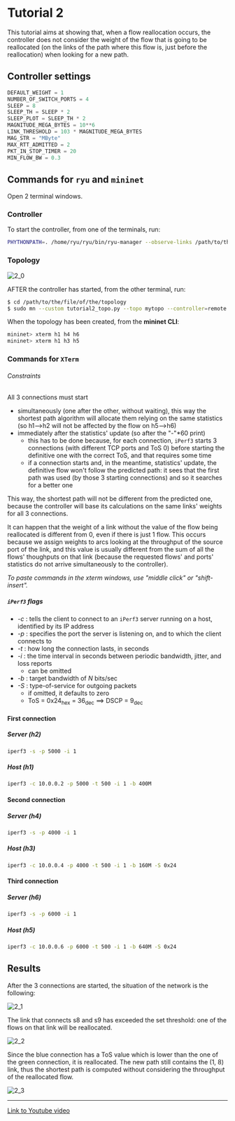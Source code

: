 <!-- markdownlint-disable MD014 --->
<!-- markdownlint-disable MD007 --->
<!-- markdownlint-disable MD010 --->
<!-- markdownlint-disable MD001 --->

# Tutorial 2

This tutorial aims at showing that, when a flow reallocation occurs, the controller does not consider the weight of the flow that is going to be reallocated (on the links of the path where this flow is, just before the reallocation) when looking for a new path.

## Controller settings

~~~python
DEFAULT_WEIGHT = 1
NUMBER_OF_SWITCH_PORTS = 4
SLEEP = 8
SLEEP_TH = SLEEP * 2
SLEEP_PLOT = SLEEP_TH * 2
MAGNITUDE_MEGA_BYTES = 10**6
LINK_THRESHOLD = 103 * MAGNITUDE_MEGA_BYTES
MAG_STR = "MByte"
MAX_RTT_ADMITTED = 2
PKT_IN_STOP_TIMER = 20
MIN_FLOW_BW = 0.3
~~~

## Commands for `ryu` and `mininet`

Open 2 terminal windows.

### Controller

To start the controller, from one of the terminals, run:

~~~bash
PHYTHONPATH=. /home/ryu/ryu/bin/ryu-manager --observe-links /path/to/the/controllers/file/load_balancer.py
~~~

### Topology

![2_0](../docs/images/tutorial_2/2_01.png)

AFTER the controller has started, from the other terminal, run:

~~~bash
$ cd /path/to/the/file/of/the/topology
$ sudo mn --custom tutorial2_topo.py --topo mytopo --controller=remote
~~~

When the topology has been created, from the **mininet CLI**:

~~~bash
mininet> xterm h1 h4 h6
mininet> xterm h1 h3 h5
~~~

### Commands for `XTerm`

###### Constraints

All 3 connections must start

- simultaneously (one after the other, without waiting), this way the shortest path algorithm will allocate them relying on the same statistics (so h1-->h2 will not be affected by the flow on h5-->h6)
- immediately after the statistics' update (so after the "-"*60 print)
	- this has to be done because, for each connection, `iPerf3` starts 3 connections (with different TCP ports and ToS 0) before starting the definitive one with the correct ToS, and that requires some time
	- if a connection starts and, in the meantime, statistics' update, the definitive flow won't follow the predicted path: it sees that the first path was used (by those 3 starting connections) and so it searches for a better one

This way, the shortest path will not be different from the predicted one, because the controller will base its calculations on the same links' weights for all 3 connections.

It can happen that the weight of a link without the value of the flow being reallocated is different from 0, even if there is just 1 flow.
This occurs because we assign weights to arcs looking at the throughput of the source port of the link, and this value is usually different from the sum of all the flows' thoughputs on that link (because the requested flows' and ports' statistics do not arrive simultaneously to the controller).

*To paste commands in the xterm windows, use "middle click" or "shift-insert".*

##### `iPerf3` flags

- _-c_ : tells the client to connect to an `iPerf3` server running on a host, identified by its IP address
- _-p_ : specifies the port the server is listening on, and to which the client connects to
- _-t_ : how long the connection lasts, in seconds
- _-i_ : the time interval in seconds between periodic bandwidth, jitter, and loss reports
	- can be omitted
- _-b_ : target bandwidth of _N_ bits/sec
- _-S_ : type-of-service for outgoing packets
	- if omitted, it defaults to zero
	- ToS = 0x24<sub>hex</sub> = 36<sub>dec</sub> ==> DSCP = 9<sub>dec</sub>

#### First connection

##### Server (h2)

~~~bash
iperf3 -s -p 5000 -i 1
~~~

##### Host (h1)

~~~bash
iperf3 -c 10.0.0.2 -p 5000 -t 500 -i 1 -b 400M
~~~

#### Second connection

##### Server (h4)

~~~bash
iperf3 -s -p 4000 -i 1
~~~

##### Host (h3)

~~~bash
iperf3 -c 10.0.0.4 -p 4000 -t 500 -i 1 -b 160M -S 0x24
~~~

#### Third connection

##### Server (h6)

~~~bash
iperf3 -s -p 6000 -i 1
~~~

##### Host (h5)

~~~bash
iperf3 -c 10.0.0.6 -p 6000 -t 500 -i 1 -b 640M -S 0x24
~~~

## Results

After the 3 connections are started, the situation of the network is the following:

![2_1](../docs/images/tutorial_2/2_11.png)

The link that connects s8 and s9 has exceeded the set threshold: one of the flows on that link will be reallocated.

![2_2](../docs/images/tutorial_2/2_21.png)

Since the blue connection has a ToS value which is lower than the one of the green connection, it is reallocated. The new path still contains the (1, 8) link, thus the shortest path is computed without considering the throughput of the reallocated flow.

![2_3](../docs/images/tutorial_2/2_31.png)

---

[Link to Youtube video](https://youtu.be/W95KeX04cLM)
